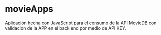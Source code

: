 # movieApps
Aplicación hecha con JavaScript para el consumo de la API  MovieDB con validacion de la APP en el back end por medio de API KEY.
